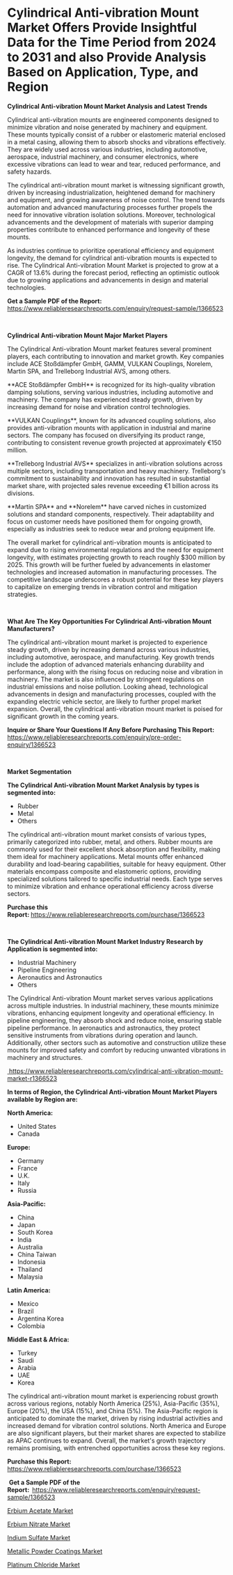 <p><h1>Cylindrical Anti-vibration Mount Market Offers Provide Insightful Data for the Time Period from 2024 to 2031 and also Provide Analysis Based on Application, Type, and Region</h1></p><p><strong>Cylindrical Anti-vibration Mount Market Analysis and Latest Trends</strong></p>
<p><p>Cylindrical anti-vibration mounts are engineered components designed to minimize vibration and noise generated by machinery and equipment. These mounts typically consist of a rubber or elastomeric material enclosed in a metal casing, allowing them to absorb shocks and vibrations effectively. They are widely used across various industries, including automotive, aerospace, industrial machinery, and consumer electronics, where excessive vibrations can lead to wear and tear, reduced performance, and safety hazards.</p><p>The cylindrical anti-vibration mount market is witnessing significant growth, driven by increasing industrialization, heightened demand for machinery and equipment, and growing awareness of noise control. The trend towards automation and advanced manufacturing processes further propels the need for innovative vibration isolation solutions. Moreover, technological advancements and the development of materials with superior damping properties contribute to enhanced performance and longevity of these mounts.</p><p>As industries continue to prioritize operational efficiency and equipment longevity, the demand for cylindrical anti-vibration mounts is expected to rise. The Cylindrical Anti-vibration Mount Market is projected to grow at a CAGR of 13.6% during the forecast period, reflecting an optimistic outlook due to growing applications and advancements in design and material technologies.</p></p>
<p><strong>Get a Sample PDF of the Report:&nbsp;</strong> <a href="https://www.reliableresearchreports.com/enquiry/request-sample/1366523?utm_campaign=1781&utm_medium=2&utm_source=Github&utm_content=ia&utm_term=29102024&utm_id=cylindrical-anti-vibration-mount">https://www.reliableresearchreports.com/enquiry/request-sample/1366523</a></p>
<p>&nbsp;</p>
<p><strong>Cylindrical Anti-vibration Mount Major Market Players</strong></p>
<p><p>The Cylindrical Anti-vibration Mount market features several prominent players, each contributing to innovation and market growth. Key companies include ACE Stoßdämpfer GmbH, GAMM, VULKAN Couplings, Norelem, Martin SPA, and Trelleborg Industrial AVS, among others.</p><p>**ACE Stoßdämpfer GmbH** is recognized for its high-quality vibration damping solutions, serving various industries, including automotive and machinery. The company has experienced steady growth, driven by increasing demand for noise and vibration control technologies. </p><p>**VULKAN Couplings**, known for its advanced coupling solutions, also provides anti-vibration mounts with application in industrial and marine sectors. The company has focused on diversifying its product range, contributing to consistent revenue growth projected at approximately €150 million.</p><p>**Trelleborg Industrial AVS** specializes in anti-vibration solutions across multiple sectors, including transportation and heavy machinery. Trelleborg's commitment to sustainability and innovation has resulted in substantial market share, with projected sales revenue exceeding €1 billion across its divisions.</p><p>**Martin SPA** and **Norelem** have carved niches in customized solutions and standard components, respectively. Their adaptability and focus on customer needs have positioned them for ongoing growth, especially as industries seek to reduce wear and prolong equipment life.</p><p>The overall market for cylindrical anti-vibration mounts is anticipated to expand due to rising environmental regulations and the need for equipment longevity, with estimates projecting growth to reach roughly $300 million by 2025. This growth will be further fueled by advancements in elastomer technologies and increased automation in manufacturing processes. The competitive landscape underscores a robust potential for these key players to capitalize on emerging trends in vibration control and mitigation strategies.</p></p>
<p>&nbsp;</p>
<p><strong>What Are The Key Opportunities For Cylindrical Anti-vibration Mount Manufacturers?</strong></p>
<p><p>The cylindrical anti-vibration mount market is projected to experience steady growth, driven by increasing demand across various industries, including automotive, aerospace, and manufacturing. Key growth trends include the adoption of advanced materials enhancing durability and performance, along with the rising focus on reducing noise and vibration in machinery. The market is also influenced by stringent regulations on industrial emissions and noise pollution. Looking ahead, technological advancements in design and manufacturing processes, coupled with the expanding electric vehicle sector, are likely to further propel market expansion. Overall, the cylindrical anti-vibration mount market is poised for significant growth in the coming years.</p></p>
<p><strong>Inquire or Share Your Questions If Any Before Purchasing This Report:</strong> <a href="https://www.reliableresearchreports.com/enquiry/pre-order-enquiry/1366523?utm_campaign=1781&utm_medium=2&utm_source=Github&utm_content=ia&utm_term=29102024&utm_id=cylindrical-anti-vibration-mount">https://www.reliableresearchreports.com/enquiry/pre-order-enquiry/1366523</a></p>
<p>&nbsp;</p>
<p><strong>Market Segmentation</strong></p>
<p><strong>The Cylindrical Anti-vibration Mount Market Analysis by types is segmented into:</strong></p>
<p><ul><li>Rubber</li><li>Metal</li><li>Others</li></ul></p>
<p><p>The cylindrical anti-vibration mount market consists of various types, primarily categorized into rubber, metal, and others. Rubber mounts are commonly used for their excellent shock absorption and flexibility, making them ideal for machinery applications. Metal mounts offer enhanced durability and load-bearing capabilities, suitable for heavy equipment. Other materials encompass composite and elastomeric options, providing specialized solutions tailored to specific industrial needs. Each type serves to minimize vibration and enhance operational efficiency across diverse sectors.</p></p>
<p><strong>Purchase this Report:&nbsp;</strong><a href="https://www.reliableresearchreports.com/purchase/1366523?utm_campaign=1781&utm_medium=2&utm_source=Github&utm_content=ia&utm_term=29102024&utm_id=cylindrical-anti-vibration-mount">https://www.reliableresearchreports.com/purchase/1366523</a></p>
<p>&nbsp;</p>
<p><strong>The Cylindrical Anti-vibration Mount Market Industry Research by Application is segmented into:</strong></p>
<p><ul><li>Industrial Machinery</li><li>Pipeline Engineering</li><li>Aeronautics and Astronautics</li><li>Others</li></ul></p>
<p><p>The Cylindrical Anti-vibration Mount market serves various applications across multiple industries. In industrial machinery, these mounts minimize vibrations, enhancing equipment longevity and operational efficiency. In pipeline engineering, they absorb shock and reduce noise, ensuring stable pipeline performance. In aeronautics and astronautics, they protect sensitive instruments from vibrations during operation and launch. Additionally, other sectors such as automotive and construction utilize these mounts for improved safety and comfort by reducing unwanted vibrations in machinery and structures.</p></p>
<p><a href="https://www.reliableresearchreports.com/cylindrical-anti-vibration-mount-market-r1366523?utm_campaign=1781&utm_medium=2&utm_source=Github&utm_content=ia&utm_term=29102024&utm_id=cylindrical-anti-vibration-mount">&nbsp;https://www.reliableresearchreports.com/cylindrical-anti-vibration-mount-market-r1366523</a></p>
<p><strong>In terms of Region, the Cylindrical Anti-vibration Mount Market Players available by Region are:</strong></p>
<p>
    <p> <strong> North America: </strong>
        <ul>
            <li>United States</li>
            <li>Canada</li>
        </ul>
        </p> 
    <p> <strong> Europe: </strong>
        <ul>
            <li>Germany</li>
            <li>France</li>
            <li>U.K.</li>
            <li>Italy</li>
            <li>Russia</li>
        </ul>
        </p> 
    <p> <strong> Asia-Pacific: </strong>
        <ul>
            <li>China</li>
            <li>Japan</li>
            <li>South Korea</li>
            <li>India</li>
            <li>Australia</li>
            <li>China Taiwan</li>
            <li>Indonesia</li>
            <li>Thailand</li>
            <li>Malaysia</li>
        </ul>
        </p> 
    <p> <strong> Latin America: </strong>
        <ul>
            <li>Mexico</li>
            <li>Brazil</li>
            <li>Argentina Korea</li>
            <li>Colombia</li>
        </ul>
        </p> 
    <p> <strong> Middle East & Africa: </strong>
        <ul>
            <li>Turkey</li>
            <li>Saudi</li>
            <li>Arabia</li>
            <li>UAE</li>
            <li>Korea</li>
        </ul>
    </p>
    </p>
<p><p>The cylindrical anti-vibration mount market is experiencing robust growth across various regions, notably North America (25%), Asia-Pacific (35%), Europe (20%), the USA (15%), and China (5%). The Asia-Pacific region is anticipated to dominate the market, driven by rising industrial activities and increased demand for vibration control solutions. North America and Europe are also significant players, but their market shares are expected to stabilize as APAC continues to expand. Overall, the market's growth trajectory remains promising, with entrenched opportunities across these key regions.</p></p>
<p><strong>Purchase this Report: </strong><a href="https://www.reliableresearchreports.com/purchase/1366523?utm_campaign=1781&utm_medium=2&utm_source=Github&utm_content=ia&utm_term=29102024&utm_id=cylindrical-anti-vibration-mount">https://www.reliableresearchreports.com/purchase/1366523</a></p>
<p>&nbsp;<strong>Get a Sample PDF of the Report:&nbsp;&nbsp;</strong><a href="https://www.reliableresearchreports.com/enquiry/request-sample/1366523?utm_campaign=1781&utm_medium=2&utm_source=Github&utm_content=ia&utm_term=29102024&utm_id=cylindrical-anti-vibration-mount">https://www.reliableresearchreports.com/enquiry/request-sample/1366523</a></p>
<p><strong></strong></p>
<p><p><a href="https://www.linkedin.com/pulse/global-erbium-acetate-market-product-types-applications-1kmwe?utm_campaign=1781&utm_medium=2&utm_source=Github&utm_content=ia&utm_term=29102024&utm_id=cylindrical-anti-vibration-mount">Erbium Acetate Market</a></p><p><a href="https://www.linkedin.com/pulse/global-erbium-nitrate-market-sector2024-2031-metrics-m7ybe?utm_campaign=1781&utm_medium=2&utm_source=Github&utm_content=ia&utm_term=29102024&utm_id=cylindrical-anti-vibration-mount">Erbium Nitrate Market</a></p><p><a href="https://www.linkedin.com/pulse/market-dynamics-future-trends-global-indium-sulfate-sector-k7tce?utm_campaign=1781&utm_medium=2&utm_source=Github&utm_content=ia&utm_term=29102024&utm_id=cylindrical-anti-vibration-mount">Indium Sulfate Market</a></p><p><a href="https://www.linkedin.com/pulse/global-metallic-powder-coatings-market-trends-insights-growth-lqkre?utm_campaign=1781&utm_medium=2&utm_source=Github&utm_content=ia&utm_term=29102024&utm_id=cylindrical-anti-vibration-mount">Metallic Powder Coatings Market</a></p><p><a href="https://www.linkedin.com/pulse/platinum-chloride-value-chain-analysis-from-raw-materials-beege?utm_campaign=1781&utm_medium=2&utm_source=Github&utm_content=ia&utm_term=29102024&utm_id=cylindrical-anti-vibration-mount">Platinum Chloride Market</a></p></p>